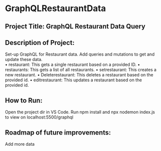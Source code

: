 # GraphQLRestaurantData

## Project Title: GraphQL Restaurant Data Query 

## Description of Project:

Set-up GraphQL for Restaurant data. Add queries and mutations to get and update these data. 	
  • restaurant: This gets a single restaurant based on a provided ID. 
	• restaurants: This gets a list of all restaurants. 
	• setrestaurant: This creates a new restaurant. 
	• Deleterestaurant: This deletes a restaurant based on the provided id.
  • editrestaurant: This updates a restaurant based on the provided id.

## How to Run:

Open the project dir in VS Code. Run npm install and npx nodemon index.js to view on localhost:5500/graphql

## Roadmap of future improvements:
Add more data
